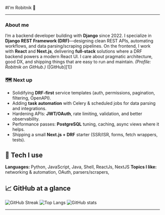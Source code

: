 #I'm Robitnik 👋



---

### About me

I’m a backend developer building with **Django** since 2022. I specialize in **Django REST Framework (DRF)**—designing clean REST APIs, automating workflows, and data parsing/scraping pipelines. On the frontend, I work with **React** and **Next.js**, delivering **full-stack** solutions where a DRF backend powers a modern React UI. I care about pragmatic architecture, good DX, and shipping things that are easy to run and maintain. *(Profile: Robitnik on GitHub.)* ([GitHub][1])


### 🗺️ Next up

* Solidifying **DRF-first** service templates (auth, permissions, pagination, filtering, OpenAPI).
* Adding **task automation** with Celery & scheduled jobs for data parsing and integrations.
* Hardening APIs: **JWT/OAuth**, rate limiting, validation, and better observability.
* Performance passes: **PostgreSQL** tuning, caching, async views where it helps.
* Shipping a small **Next.js + DRF** starter (SSR/ISR, forms, fetch wrappers, tests).


## 🧰 Tech I use
**Languages:** Python, JavaScript, Java, Shell, ReactJs, NextJS
**Topics I like:** networking & automation, OAuth, parsers/scrapers,
## 📈 GitHub at a glance
![GitHub Streak](https://streak-stats.demolab.com?user=Robitnik&hide_border=true)
![Top Langs](https://github-readme-stats.vercel.app/api/top-langs/?username=Robitnik&layout=compact&hide_border=true)
![GitHub stats](https://github-readme-stats.vercel.app/api?username=Robitnik&show_icons=true&theme=merko)


---
